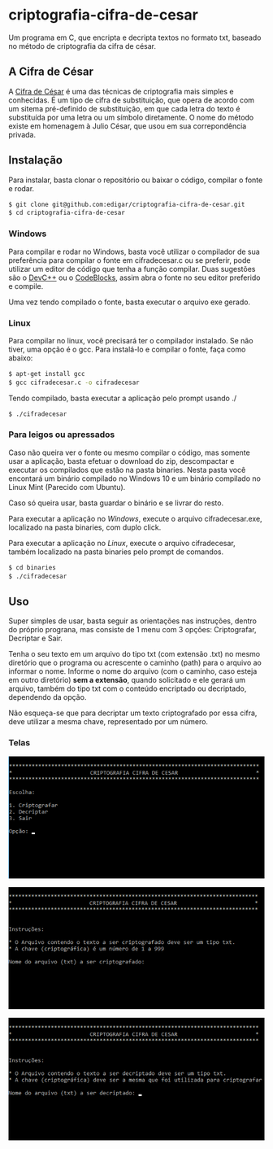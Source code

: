 # criptografia-cifra-de-cesar
Um programa em C, que encripta e decripta textos no formato txt, baseado no método de criptografia da cifra de césar.

## A Cifra de César

A [Cifra de César](https://pt.wikipedia.org/wiki/Cifra_de_C%C3%A9sar) é uma das técnicas de criptografia mais simples e conhecidas. É um tipo de cifra de substituição, que opera de acordo com um sitema pré-definido de substituição, em que cada letra do texto é substituída por uma letra ou um símbolo diretamente. O nome do método existe em homenagem à Julio César, que usou em sua correpondência privada.

## Instalação
Para instalar, basta clonar o repositório ou baixar o código, compilar o fonte e rodar.

```bash
$ git clone git@github.com:edigar/criptografia-cifra-de-cesar.git
$ cd criptografia-cifra-de-cesar
```

### Windows
Para compilar e rodar no Windows, basta você utilizar o compilador de sua preferência para compilar o fonte em cifradecesar.c ou se preferir, pode utilizar um editor de código que tenha a função compilar.
Duas sugestões são o [DevC++](https://www.bloodshed.net/dev/devcpp.html "Download DevC++") ou o [CodeBlocks](http://www.codeblocks.org/ "CodeBlocks"), assim abra o fonte no seu editor preferido e compile.

Uma vez tendo compilado o fonte, basta executar o arquivo exe gerado.

### Linux
Para compilar no linux, você precisará ter o compilador instalado. Se não tiver, uma opção é o gcc. Para instalá-lo e compilar o fonte, faça como abaixo:

```bash
$ apt-get install gcc
$ gcc cifradecesar.c -o cifradecesar
```

Tendo compilado, basta executar a aplicação pelo prompt usando ./
```bash
$ ./cifradecesar
```

### Para leigos ou apressados
Caso não queira ver o fonte ou mesmo compilar o código, mas somente usar a aplicação, basta efetuar o download do zip, descompactar e executar os compilados que estão na pasta binaries. Nesta pasta você encontará um binário compilado no Windows 10 e um binário compilado no Linux Mint (Parecido com Ubuntu).

Caso só queira usar, basta guardar o binário e se livrar do resto.

Para executar a aplicação no *Windows*, execute o arquivo cifradecesar.exe, localizado na pasta binaries, com duplo click.

Para executar a aplicação no *Linux*, execute o arquivo cifradecesar, também localizado na pasta binaries pelo prompt de comandos.
```bash
$ cd binaries
$ ./cifradecesar
```

## Uso

Super simples de usar, basta seguir as orientações nas instruções, dentro do próprio prograna, mas consiste de 1 menu com 3 opções: Criptografar, Decriptar e Sair.

Tenha o seu texto em um arquivo do tipo txt (com extensão .txt) no mesmo diretório que o programa ou acrescente o caminho (path) para o arquivo ao informar o nome. Informe o nome do arquivo (com o caminho, caso esteja em outro diretório) **sem a extensão**, quando solicitado e ele gerará um arquivo, também do tipo txt com o conteúdo encriptado ou decriptado, dependendo da opção.

Não esqueça-se que para decriptar um texto criptografado por essa cifra, deve utilizar a mesma chave, representado por um número.

### Telas
![Screenshot](images/menu.png "Menu")

![Screenshot](images/criptografar.png "Criptografar")

![Screenshot](images/decriptar.png "Decriptar")

